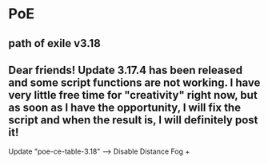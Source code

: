 # PoE
path of exile   v3.18
----------------------------------------------------------
Dear friends! Update 3.17.4 has been released and some script functions are not working. I have very little free time for "creativity" right now, but as soon as I have the opportunity, I will fix the script and when the result is, I will definitely post it!
----------------------------------------------------------
Update "poe-ce-table-3.18" --> Disable Distance Fog +
